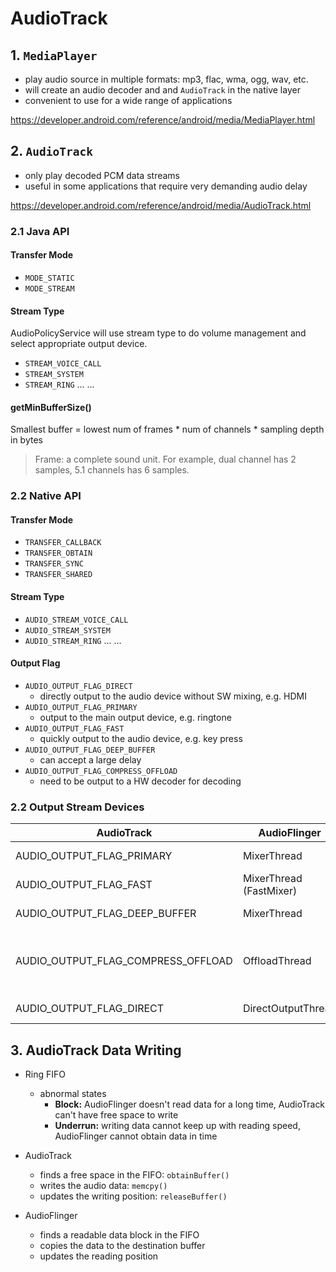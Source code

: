 # AudioTrack

## 1. `MediaPlayer`
+ play audio source in multiple formats: mp3, flac, wma, ogg, wav, etc.
+ will create an audio decoder and and `AudioTrack` in the native layer
+ convenient to use for a wide range of applications

https://developer.android.com/reference/android/media/MediaPlayer.html

## 2. `AudioTrack`
+ only play decoded PCM data streams
+ useful in some applications that require very demanding audio delay

https://developer.android.com/reference/android/media/AudioTrack.html

### 2.1 Java API

#### Transfer Mode
+ `MODE_STATIC`
+ `MODE_STREAM`

#### Stream Type

AudioPolicyService will use stream type to do volume management and select appropriate output device.

+ `STREAM_VOICE_CALL`
+ `STREAM_SYSTEM`
+ `STREAM_RING`
... ...

#### getMinBufferSize()

Smallest buffer = lowest num of frames * num of channels * sampling depth in bytes

> Frame: a complete sound unit. For example, dual channel has 2 samples, 5.1 channels has 6 samples.

### 2.2 Native API

#### Transfer Mode
+ `TRANSFER_CALLBACK`
+ `TRANSFER_OBTAIN`
+ `TRANSFER_SYNC`
+ `TRANSFER_SHARED`

#### Stream Type
+ `AUDIO_STREAM_VOICE_CALL`
+ `AUDIO_STREAM_SYSTEM`
+ `AUDIO_STREAM_RING`
... ...

#### Output Flag
+ `AUDIO_OUTPUT_FLAG_DIRECT`
    * directly output to the audio device without SW mixing, e.g. HDMI
+ `AUDIO_OUTPUT_FLAG_PRIMARY`
    * output to the main output device, e.g. ringtone
+ `AUDIO_OUTPUT_FLAG_FAST`
    * quickly output to the audio device, e.g. key press
+ `AUDIO_OUTPUT_FLAG_DEEP_BUFFER`
    * can accept a large delay
+ `AUDIO_OUTPUT_FLAG_COMPRESS_OFFLOAD`
    * need to be output to a HW decoder for decoding

### 2.2 Output Stream Devices

| AudioTrack | AudioFlinger | AudioHAL | ALSA/ASoc | Device |
|------------|--------------|----------|-----------|--------|
| AUDIO_OUTPUT_FLAG_PRIMARY          | MixerThread             | primary_out | PCM Driver | Audio Codec |
| AUDIO_OUTPUT_FLAG_FAST             | MixerThread (FastMixer) | low_latency | PCM Driver | Audio Codec |
| AUDIO_OUTPUT_FLAG_DEEP_BUFFER      | MixerThread             | deep_buffer | PCM Driver | Audio Codec |
| AUDIO_OUTPUT_FLAG_COMPRESS_OFFLOAD | OffloadThread           | compress_offload | Offload Driver | Audio DSP (then to Codec) |
| AUDIO_OUTPUT_FLAG_DIRECT           | DirectOutputThread      | multi_channel | HDMI Driver | n/a |

## 3. AudioTrack Data Writing

+ Ring FIFO
    * abnormal states
        - **Block:** AudioFlinger doesn't read data for a long time, AudioTrack can't have free space to write
        - **Underrun:** writing data cannot keep up with reading speed, AudioFlinger cannot obtain data in time

+ AudioTrack
    * finds a free space in the FIFO: `obtainBuffer()`
    * writes the audio data: `memcpy()`
    * updates the writing position: `releaseBuffer()`

+ AudioFlinger
    * finds a readable data block in the FIFO
    * copies the data to the destination buffer
    * updates the reading position
